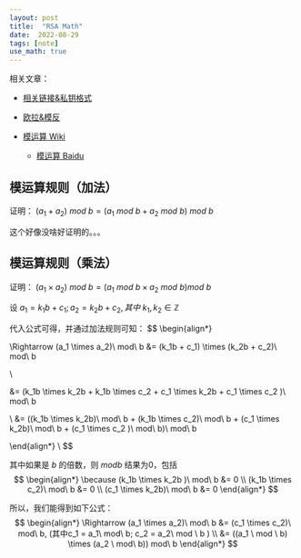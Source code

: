```yaml
---
layout: post
title:  "RSA Math"
date:  2022-08-29
tags: [note]
use_math: true
---
```


  相关文章：
* [相关链接&私钥格式](https://zhoukekestar.github.io/notes/rsa/note/2016/12/09/RSA-note.html)
* [欧拉&模反](https://zhoukekestar.github.io/notes/2022/08/21/rsa.html)



* [模运算 Wiki](https://zh.wikipedia.org/wiki/%E6%A8%A1%E7%AE%97%E6%95%B8)
  * [模运算 Baidu](https://baike.baidu.com/item/%E6%A8%A1%E8%BF%90%E7%AE%97/4376110?fr=aladdin)

## 模运算规则（加法）
证明： $(a_1 + a_2)\ mod\ b = (a_1\ mod\ b + a_2\ mod\ b)\ mod\ b$

这个好像没啥好证明的。。。


## 模运算规则（乘法）

证明： $(a_1 \times a_2)\ mod\ b = (a_1\ mod\ b \times a_2\ mod\ b) mod\ b$

设 $a_1 = k_1 b + c_1; a_2 = k_2 b + c_2, 其中\ {k_1, k_2} \in \mathbb{Z}$

代入公式可得，并通过加法规则可知：
$$
\begin{align*}

  \Rightarrow (a_1 \times a_2)\ mod\ b &= (k_1b + c_1) \times (k_2b + c_2)\ mod\ b

  \\

  &= (k_1b \times k_2b + k_1b \times c_2 + c_1 \times k_2b + c_1 \times c_2 )\ mod\ b

  \\
  &= ((k_1b \times k_2b)\ mod\ b + (k_1b \times c_2)\ mod\ b + (c_1 \times k_2b)\ mod\ b + (c_1 \times c_2 )\ mod\ b)\ mod\ b

\end{align*}
  \\
$$

其中如果是 $b$ 的倍数，则 $mod b$ 结果为0，包括
$$
\begin{align*}
  \because (k_1b \times k_2b )\ mod\ b &= 0
  \\ (k_1b \times c_2)\ mod\ b &= 0
  \\ (c_1 \times k_2b)\ mod\ b &= 0
\end{align*}
$$

所以，我们能得到如下公式：
$$
\begin{align*}
  \Rightarrow (a_1 \times a_2)\ mod\ b &= (c_1 \times c_2)\ mod\ b, (其中c_1 = a_1\ mod\ b; c_2 = a_2\ mod \ b )
  \\
  &= ((a_1 \ mod \ b) \times (a_2 \ mod\ b)) mod\ b
\end{align*}
$$

